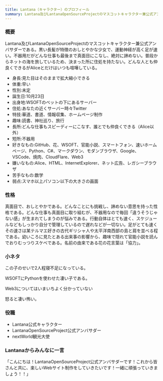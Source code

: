 ```yaml
---
title: Lantana（キャラクター）のプロフィール
summary: Lantana及びLantanaOpenSourceProjectのマスコットキャラクター兼公式アンバサダーである。
---
```

### 概要
Lantana及びLantanaOpenSourceProjectのマスコットキャラクター兼公式アンバサダーである。黒い長髪が特徴のおしとやかな少女で、運動神経が高く足が速い。不器用だがどんな仕事も最後まで真面目にこなし、絶対に諦めない。普段からネットの海を旅しているため、決まった所に住処を持たない。どんな人とも仲良くできるがAliceとだけはいつも喧嘩している。

* 身長:見た目はそのままで拡大縮小できる
* 体重:早い
* 性別:未定
* 誕生日:10月23日
* 出身地:WSOFTのベットの下にあるサーバー
* 住処:あなたの近くサーバー時々Twitter
* 特技:華道、書道、情報収集、ホームページ制作
* 趣味:読書、神社巡り、旅行
* 長所:どんな仕事もスピーディーにこなす、誰とでも仲良くできる（Alice以外）
* 短所:不器用
* 好きなもの:GitHub、花、WSOFT、官能小説、スマートフォン、速いホームページ、Python、C#、マークダウン、モダンブラウザ、Google、VSCode、焼肉、CloudFlare、Web3
* 嫌いなもの:Alice、HTML、InternetExplorer、ネット広告、レガシーブラウザ
* 苦手なもの:数学
* 弱点:スマホ以上パソコン以下の大きさの画面

### 性格
真面目で、おしとやかである。どんなことにも挑戦し、諦めない意思を持った性格である。どんな仕事も真面目に取り組むが、不器用なので毎回「違うそうじゃない感」が生まれてしまうのが悩みである。行動自体はとても速く、スケジュールなどもしっかり自分で管理しているので遅れなどが一切ない。足がとても速くその速さは某テルマエ好きの古代ギリシャ人や太平洋南西部の島と肩を並べる程である。幼いころに見たとある出来事の影響から、趣味で隠れて官能小説を読んでおりむっつりスケベである。名前の由来である花の花言葉は「協力」。

### 小ネタ
この子のせいで2人程寝不足になっている。

WSOFTにPythonを使わせた凄い子である。

Web3についてはいまいちよく分かっていない

怒ると凄い怖い。

### 役職
- Lantana公式キャラクター
- LantanaOpenSourceProject公式アンバサダー
- nextWorld観光大使

### Lantanaからみんなに一言
「こんにちは！LantanaOpenSourceProject公式アンバサダーです！これから皆さんと共に、楽しいWebサイト制作をしていきたいです！一緒に頑張っていきましょう！！」
